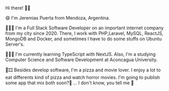 Hi there! 👋🏼

  
😄 I'm Jeremias Puerta from Mendoza, Argentina. 
  
👨🏻‍💻 I'm a Full Stack Software Developer on an important internet company from my city since 2020. There, I work with PHP,Laravel, MySQL, ReactJS, MongoDB and Docker, and sometimes I have to do some stuffs on Ubuntu Server's. 

🧑🏻‍🎓 I'm currently learning TypeScript with NextJS. Also, I'm a studying Computer Science and Software Development at Aconcagua University.

  
🍕🎞️  Besides develop software, I'm a pizza and movie lover. I enjoy a lot to eat differents kind of pizza and watch horror movies. I'm going to publish some app that mix both soon?👀 ... I don't know, you tell me  🤫

